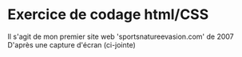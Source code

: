 # Exercice de codage html/CSS 
Il s'agit de mon premier site web 'sportsnatureevasion.com' de 2007
D'après une capture d'écran (ci-jointe)
